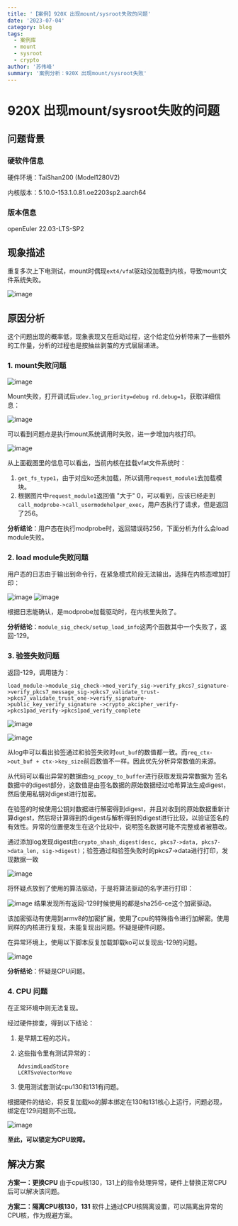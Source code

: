 ```yaml
---
title: '【案例】920X 出现mount/sysroot失败的问题'
date: '2023-07-04'
category: blog
tags:
  - 案例库
  - mount
  - sysroot
  - crypto
author: '苏伟峰'
summary: '案例分析：920X 出现mount/sysroot失败'
---
```


# 920X 出现mount/sysroot失败的问题

## 问题背景

### 硬软件信息

硬件环境：TaiShan200 (Model1280V2)

内核版本：5.10.0-153.1.0.81.oe2203sp2.aarch64

### 版本信息

openEuler 22.03-LTS-SP2

## 现象描述

重复多次上下电测试，mount时偶现`ext4/vfa`t驱动没加载到内核，导致mount文件系统失败。

![image](./figures/fd22e53b-5775-40ac-b194-6932ad81958e.png)

## 原因分析

这个问题出现的概率低，现象表现又在启动过程，这个给定位分析带来了一些额外的工作量，分析的过程也是按抽丝剥茧的方式层层递进。

### 1. mount失败问题

![image](./figures/8df63e36-e202-4d8b-b477-4bd0c1d9d826.png)

Mount失败，打开调试后`udev.log_priority=debug rd.debug=1`，获取详细信息：

![image](./figures/cda96442-d6ba-4ab0-8d56-87b248b0ef41.png)

可以看到问题点是执行mount系统调用时失败，进一步增加内核打印。

![image](./figures/98bb38d3-bbbf-475c-b78d-bf4b2bf08528.png)

从上面截图里的信息可以看出，当前内核在挂载vfat文件系统时：

1. `get_fs_type1`，由于对应ko还未加载，所以调用`request_module1`去加载模块。
2. 根据图片中`request_module1`返回值 "大于" 0，可以看到，应该已经走到`call_modprobe->call_usermodehelper_exec`，用户态执行了请求，但是返回了256。

**分析结论**：用户态在执行modprobe时，返回错误码256，下面分析为什么会load module失败。

### 2. load module失败问题

用户态的日志由于输出到命令行，在紧急模式阶段无法输出，选择在内核态增加打印：

![image](./figures/f1269fd0-7fb4-462c-a21c-043778edace0.png)
![image](./figures/3c883235-950a-45d1-b10d-3ee4cbda5cd2.png)

根据日志能确认，是modprobe加载驱动时，在内核里失败了。

**分析结论**：`module_sig_check/setup_load_info`这两个函数其中一个失败了，返回-129。

### 3. 验签失败问题

返回-129，调用链为：

```
load_module->module_sig_check->mod_verify_sig->verify_pkcs7_signature->verify_pkcs7_message_sig->pkcs7_validate_trust->pkcs7_validate_trust_one->verify_signature->public_key_verify_signature ->crypto_akcipher_verify->pkcs1pad_verify->pkcs1pad_verify_complete
```

![image](./figures/7be4d825-680e-4dc0-989c-ae01843f90be.png)

![image](./figures/50c5f99c-f86d-4e23-bd4e-36b536837312.png)

从log中可以看出验签通过和验签失败时`out_buf`的数值都一致。而`req_ctx->out_buf + ctx->key_size`前后数值不一样。因此优先分析异常数值的来源。

从代码可以看出异常的数据由`sg_pcopy_to_buffer`进行获取发现异常数据为 签名数据中的digest部分，这数值是由签名数据的原始数据经过哈希算法生成digest，然后使用私钥对digest进行加密。

在验签的时候使用公钥对数据进行解密得到digest，并且对收到的原始数据重新计算digest，然后将计算得到的digest与解析得到的digest进行比较，以验证签名的有效性。异常的位置便发生在这个比较中，说明签名数据可能不完整或者被篡改。

通过添加log发现digest由`crypto_shash_digest(desc, pkcs7->data, pkcs7->data_len, sig->digest)`；验签通过和验签失败时的pkcs7->data进行打印，发现数据一致

![image](./figures/64f55b4f-466f-4e56-86bc-c8714c3a1e22.png)

将怀疑点放到了使用的算法驱动，于是将算法驱动的名字进行打印：

![image](./figures/c2b268e3-78f1-4d7c-b459-50b90e73c5b2.png)
结果发现所有返回-129时候使用的都是sha256-ce这个加密驱动。

该加密驱动有使用到armv8的加密扩展，使用了cpu的特殊指令进行加解密。使用同样的内核进行复现，未能复现出问题。怀疑是硬件问题。

在异常环境上，使用以下脚本反复加载卸载ko可以复现出-129的问题。

![image](./figures/ff7fd456-3f56-4e1c-9bd6-ace9565c271f.png)

**分析结论**：怀疑是CPU问题。

### 4. CPU 问题

在正常环境中则无法复现。

经过硬件排查，得到以下结论：

1. 是早期工程的芯片。
2. 这些指令里有测试异常的：
   
   ```
   AdvsimdLoadStore
   LCRTSveVectorMove
   ```
3. 使用测试套测试cpu130和131有问题。

根据硬件的结论，将反复加载ko的脚本绑定在130和131核心上运行，问题必现，绑定在129问题则不出现。

![image](./figures/22e3a767-9e64-4561-be56-76b92e3c17ad.png)

**至此，可以锁定为CPU故障。**

## 解决方案

**方案一：更换CPU**
由于cpu核130，131上的指令处理异常，硬件上替换正常CPU后可以解决该问题。

**方案二：隔离CPU核130，131**
软件上通过CPU核隔离设置，可以隔离出异常的CPU核，作为规避方案。



